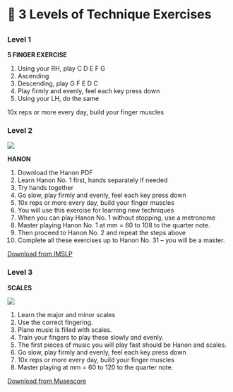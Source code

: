 # 💪 3 Levels of Technique Exercises

## 

### Level 1

**5 FINGER EXERCISE**

1. Using your RH, play C D E F G   
2. Ascending  
3. Descending, play G F E D C  
4. Play firmly and evenly, feel each key press down  
5. Using your LH, do the same  
  
10x reps or more every day, build your finger muscles

### Level 2

![](https://easypianohacks.com/wp-content/uploads/2020/06/e0d2e50e5be8c8f1ac609053fa2ceb59.png)

**HANON**

1. Download the Hanon PDF  
2. Learn Hanon No. 1 first, hands separately if needed  
3. Try hands together  
4. Go slow, play firmly and evenly, feel each key press down  
5. 10x reps or more every day, build your finger muscles  
6. You will use this exercise for learning new techniques  
7. When you can play Hanon No. 1 without stopping, use a metronome  
8. Master playing Hanon No. 1 at mm = 60 to 108 to the quarter note.  
9. Then proceed to Hanon No. 2 and repeat the steps above  
10. Complete all these exercises up to Hanon No. 31 – you will be a master.

[Download from IMSLP](http://conquest.imslp.info/files/imglnks/usimg/1/1b/IMSLP91547-PMLP03129-Hanon_Final.pdf)

### Level 3

**SCALES**

![](https://easypianohacks.com/wp-content/uploads/2020/06/72f84e0cf1d573e05dd6051474f623d1.png)

1. Learn the major and minor scales  
2. Use the correct fingering.  
3. Piano music is filled with scales.   
4. Train your fingers to play these slowly and evenly.   
5. The first pieces of music you will play fast should be Hanon and scales.  
6. Go slow, play firmly and evenly, feel each key press down  
7. 10x reps or more every day, build your finger muscles  
8. Master playing at mm = 60 to 120 to the quarter note.

[Download from Musescore](https://musescore.com/user/27121880/scores/4860133)


